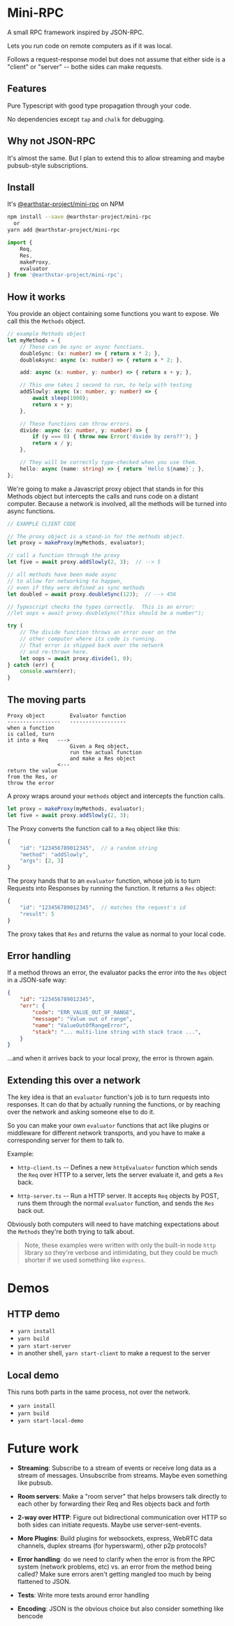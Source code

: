 # Mini-RPC

A small RPC framework inspired by JSON-RPC.

Lets you run code on remote computers as if it was local.

Follows a request-response model but does not assume that either side is a "client" or "server" -- bothe sides can make requests.

## Features

Pure Typescript with good type propagation through your code.

No dependencies except `tap` and `chalk` for debugging.

## Why not JSON-RPC

It's almost the same.  But I plan to extend this to allow streaming and maybe pubsub-style subscriptions.

## Install

It's [@earthstar-project/mini-rpc](https://www.npmjs.com/package/@earthstar-project/mini-rpc) on NPM

```sh
npm install --save @earthstar-project/mini-rpc
  or
yarn add @earthstar-project/mini-rpc
```

```ts
import {
    Req,
    Res,
    makeProxy,
    evaluator
} from '@earthstar-project/mini-rpc';
```

## How it works

You provide an object containing some functions you want to expose.  We call this the `Methods` object.

```ts
// example Methods object
let myMethods = {
    // These can be sync or async functions.
    doubleSync: (x: number) => { return x * 2; },
    doubleAsync: async (x: number) => { return x * 2; },

    add: async (x: number, y: number) => { return x + y; },

    // This one takes 1 second to run, to help with testing
    addSlowly: async (x: number, y: number) => {
        await sleep(1000);
        return x + y;
    },

    // These functions can throw errors.
    divide: async (x: number, y: number) => {
        if (y === 0) { throw new Error('divide by zero??'); }
        return x / y;
    },

    // They will be correctly type-checked when you use them.
    hello: async (name: string) => { return `Hello ${name}`; },
};
```

We're going to make a Javascript proxy object that stands in for this Methods object but intercepts the calls and runs code on a distant computer.  Because a network is involved, all the methods will be turned into async functions.

```ts
// EXAMPLE CLIENT CODE

// The proxy object is a stand-in for the methods object.
let proxy = makeProxy(myMethods, evaluator);

// call a function through the proxy
let five = await proxy.addSlowly(2, 3);  // --> 5

// all methods have been made async
// to allow for networking to happen,
// even if they were defined as sync methods
let doubled = await proxy.doubleSync(123);  // --> 456

// Typescript checks the types correctly.  This is an error:
//let oops = await proxy.doubleSync("this should be a number");

try (
    // The divide function throws an error over on the
    // other computer where its code is running.
    // That error is shipped back over the network
    // and re-thrown here.
    let oops = await proxy.divide(1, 0);
} catch (err) {
    console.warn(err);
}
```

## The moving parts

```
Proxy object        Evaluator function
-----------------   ------------------
when a function
is called, turn
it into a Req   --->
                    Given a Req object,
                    run the actual function
                    and make a Res object
                <---
return the value
from the Res, or
throw the error
```

A proxy wraps around your `methods` object and intercepts the function calls.

```ts
let proxy = makeProxy(myMethods, evaluator);
let five = await proxy.addSlowly(2, 3);
```

The Proxy converts the function call to a `Req` object like this:

```js
{
    "id": "123456789012345",  // a random string
    "method": "addSlowly",
    "args": [2, 3]
}
```

The proxy hands that to an `evaluator` function, whose job is to turn Requests into Responses by running the function.  It returns a `Res` object:

```js
{
    "id": "123456789012345",  // matches the request's id
    "result": 5
}
```

The proxy takes that `Res` and returns the value as normal to your local code.

## Error handling

If a method throws an error, the evaluator packs the error into the `Res` object in a JSON-safe way:

```json
{
    "id": "123456789012345",
    "err": {
        "code": "ERR_VALUE_OUT_OF_RANGE",
        "message": "Value out of range",
        "name": "ValueOutOfRangeError",
        "stack": "... multi-line string with stack trace ...",
    }
}
```

...and when it arrives back to your local proxy, the error is thrown again.

## Extending this over a network

The key idea is that an `evaluator` function's job is to turn requests into responses.  It can do that by actually running the functions, or by reaching over the network and asking someone else to do it.

So you can make your own `evaluator` functions that act like plugins or middleware for different network transports, and you have to make a corresponding server for them to talk to.

Example:

* `http-client.ts` -- Defines a new `httpEvaluator` function which sends the `Req` over HTTP to a server, lets the server evaluate it, and gets a `Res` back.

* `http-server.ts` -- Run a HTTP server.  It accepts `Req` objects by POST, runs them through the normal `evaluator` function, and sends the `Res` back out.

Obviously both computers will need to have matching expectations about the `Methods` they're both trying to talk about.

> Note, these examples were written with only the built-in node `http` library so they're verbose and intimidating, but they could be much shorter if we used something like `express`.

# Demos

## HTTP demo 

* `yarn install`
* `yarn build`
* `yarn start-server`
* in another shell, `yarn start-client` to make a request to the server

## Local demo

This runs both parts in the same process, not over the network.

* `yarn install`
* `yarn build`
* `yarn start-local-demo`

# Future work

* **Streaming**: Subscribe to a stream of events or receive long data as a stream of messages.  Unsubscribe from streams.  Maybe even something like pubsub.

* **Room servers**: Make a "room server" that helps browsers talk directly to each other by forwarding their Req and Res objects back and forth

* **2-way over HTTP**: Figure out bidirectional communication over HTTP so both sides can initiate requests.  Maybe use server-sent-events.

* **More Plugins**: Build plugins for websockets, express, WebRTC data channels, duplex streams (for hyperswarm), other p2p protocols?

* **Error handling**: do we need to clarify when the error is from the RPC system (network problems, etc) vs. an error from the method being called?  Make sure errors aren't getting mangled too much by being flattened to JSON.

* **Tests**: Write more tests around error handling

* **Encoding**: JSON is the obvious choice but also consider something like bencode
